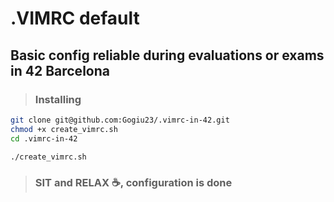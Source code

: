 # .VIMRC default
## Basic config reliable during evaluations or exams in 42 Barcelona

> ### Installing

```bash
git clone git@github.com:Gogiu23/.vimrc-in-42.git
chmod +x create_vimrc.sh
cd .vimrc-in-42
```

```bash
./create_vimrc.sh
```

> ### SIT and RELAX ☕️, configuration is done

